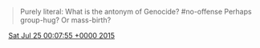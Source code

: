 > Purely literal: What is the antonym of Genocide? \#no\-offense                Perhaps group\-hug? Or mass\-birth?

<img src="../../media/tweet.ico" width="12" /> [Sat Jul 25 00:07:55 +0000 2015](https://twitter.com/DromerDenker/status/624732774541475842)